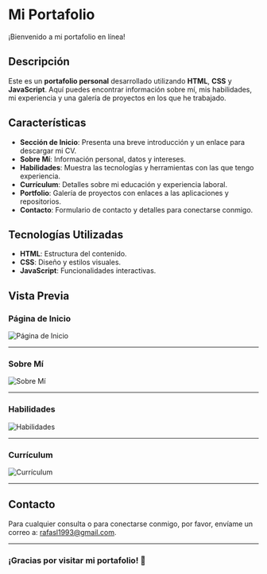 # Mi Portafolio

¡Bienvenido a mi portafolio en línea!

## Descripción

Este es un **portafolio personal** desarrollado utilizando **HTML**, **CSS** y **JavaScript**. Aquí puedes encontrar información sobre mí, mis habilidades, mi experiencia y una galería de proyectos en los que he trabajado.

## Características

- **Sección de Inicio**: Presenta una breve introducción y un enlace para descargar mi CV.
- **Sobre Mí**: Información personal, datos y intereses.
- **Habilidades**: Muestra las tecnologías y herramientas con las que tengo experiencia.
- **Currículum**: Detalles sobre mi educación y experiencia laboral.
- **Portfolio**: Galería de proyectos con enlaces a las aplicaciones y repositorios.
- **Contacto**: Formulario de contacto y detalles para conectarse conmigo.

## Tecnologías Utilizadas

- **HTML**: Estructura del contenido.
- **CSS**: Diseño y estilos visuales.
- **JavaScript**: Funcionalidades interactivas.

## Vista Previa

### Página de Inicio

![Página de Inicio](![image](https://github.com/user-attachments/assets/1134bd7a-ca9a-4984-bf6d-fe0b8813636c)
)

---

### Sobre Mí

![Sobre Mí](![image](https://github.com/user-attachments/assets/754910ef-1cf8-4b18-926f-6cd484ec09d6)
)

---

### Habilidades

![Habilidades](![image](https://github.com/user-attachments/assets/35df5396-c611-46b9-a933-21321772ab79)
)

---

### Currículum

![Currículum](![image](https://github.com/user-attachments/assets/5b2304f4-079f-47e0-92fa-a9cfea8c0fd6)
)

---


## Contacto

Para cualquier consulta o para conectarse conmigo, por favor, envíame un correo a: [rafasl1993@gmail.com](mailto:rafasl1993@gmail.com).

---

### ¡Gracias por visitar mi portafolio! 🌟
